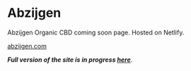 # Abzijgen

Abzijgen Organic CBD coming soon page. Hosted on Netlify.

[abzijgen.com](https://abzijgen.com/)

***Full version of the site is in progress [here](https://github.com/gare-Ware/abzijgen-v2.git)***.
